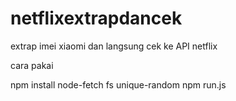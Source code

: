 # netflixextrapdancek
extrap imei xiaomi dan langsung cek ke API netflix


cara pakai

npm install node-fetch fs unique-random
npm run.js

